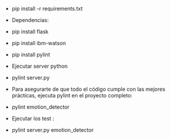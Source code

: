 - pip install -r requirements.txt

- Dependencias:
- pip install flask 
- pip install ibm-watson 
- pip install pylint
- Ejecutar server python
- pylint server.py
- Para asegurarte de que todo el código cumple con las mejores prácticas, ejecuta pylint en el proyecto completo:
- pylint emotion_detector
- Ejecutar los test :
- pylint server.py emotion_detector
